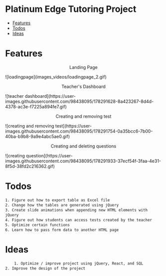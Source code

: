 # Platinum Edge Tutoring Project
  <!--- Description --->
  * [Features](#features)
  * [Todos](#todos)
  * [Ideas](#ideas)

# Features
  <p align="center">Landing Page</p>
  ![loadingpage](images_videos/loadingpage_2.gif)
  <!--- 1. multi-select window that allows the teacher to send tests to students in a specific class --->
  <p align="center">Teacher's Dashboard</p>								
  ![teacher dashboard](https://user-images.githubusercontent.com/98438095/178291628-8a423267-8d4d-4378-ac3e-f7225a894fe7.gif)
	
  <!--- ![teacher dashboard](images_videos/teacher%20dashboard_2.gif) --->
  <!--- 2. selecting multiple students / questions / tests and delete them --->
  <p align="center">Creating and removing test</p>							   	
  ![creating and removing test](https://user-images.githubusercontent.com/98438095/178291754-0a35bcc6-7b00-40ba-b9b8-9a9e4abc5ae0.gif)

  <!--- ![creating and removing test](images_videos/creating%20new%20test.gif) --->
  <p align="center">Creating and deleting questions</p>							   
  ![creating question](https://user-images.githubusercontent.com/98438095/178291933-37ecf54f-3faa-4e31-8f5d-38fd2c216362.gif)

  <!--- ![creating question](images_videos/creating%20question.gif) --->
  
# Todos
    1. Figure out how to export table as Excel file
    2. Change how the tables are generated using jQuery
    3. Create slide animations when appending new HTML elements with jQuery
    4. Figure out how students can access tests created by the teacher
    5. Optimize certain functions
	6. Learn how to pass form data to another HTML page


# Ideas
		1. Optimize / improve project using jQuery, React, and SQL 
    2. Improve the design of the project
